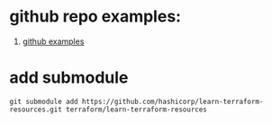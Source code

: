 # github repo examples:
1. [github examples](https://github.com/orgs/hashicorp/repositories?q=learn-terraform-)

# add submodule
```
git submodule add https://github.com/hashicorp/learn-terraform-resources.git terraform/learn-terraform-resources
```